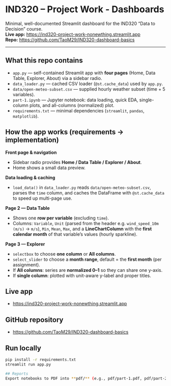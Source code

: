 
# IND320 – Project Work - Dashboards

Minimal, well-documented Streamlit dashboard for the IND320 “Data to Decision” course.  
**Live app:** https://ind320-project-work-nonewthing.streamlit.app  
**Repo:** https://github.com/TaoM29/IND320-dashboard-basics

---

## What this repo contains
- `app.py` — self-contained Streamlit app with **four pages** (Home, Data Table, Explorer, About) via a sidebar radio.
- `data_loader.py` — cached CSV loader (`@st.cache_data`) used by `app.py`.
- `data/open-meteo-subset.csv` — supplied hourly weather subset (time + 5 variables).
- `part-1.ipynb` — Jupyter notebook: data loading, quick EDA, single-column plots, and all-columns (normalized) plot.
- `requirements.txt` — minimal dependencies (`streamlit`, `pandas`, `matplotlib`).


## How the app works (requirements → implementation)

**Front page & navigation**  
- Sidebar radio provides **Home / Data Table / Explorer / About**.  
- Home shows a small data preview.

**Data loading & caching**  
- `load_data()` in `data_loader.py` reads `data/open-meteo-subset.csv`, parses the `time` column, and caches the DataFrame with `@st.cache_data` to speed up multi-page use.

**Page 2 — Data Table**  
- Shows one **row per variable** (excluding `time`).  
- Columns: `Variable`, `Unit` (parsed from the header e.g. `wind_speed_10m (m/s)` → `m/s`), `Min`, `Mean`, `Max`, and a **LineChartColumn** with the **first calendar month** of that variable’s values (hourly sparkline).

**Page 3 — Explorer**  
- `selectbox` to choose **one column** or **All columns**.  
- `select_slider` to choose a **month range**, default = the **first month** (per assignment).  
- If **All columns**: series are **normalized 0–1** so they can share one y-axis.  
- If **single column**: plotted with unit-aware y-label and proper titles.


## Live app
- https://ind320-project-work-nonewthing.streamlit.app

## GitHub repository
- https://github.com/TaoM29/IND320-dashboard-basics

## Run locally
```bash
pip install -r requirements.txt
streamlit run app.py

## Reports
Export notebooks to PDF into **pdf/** (e.g., pdf/part-1.pdf, pdf/part-2.pdf).
